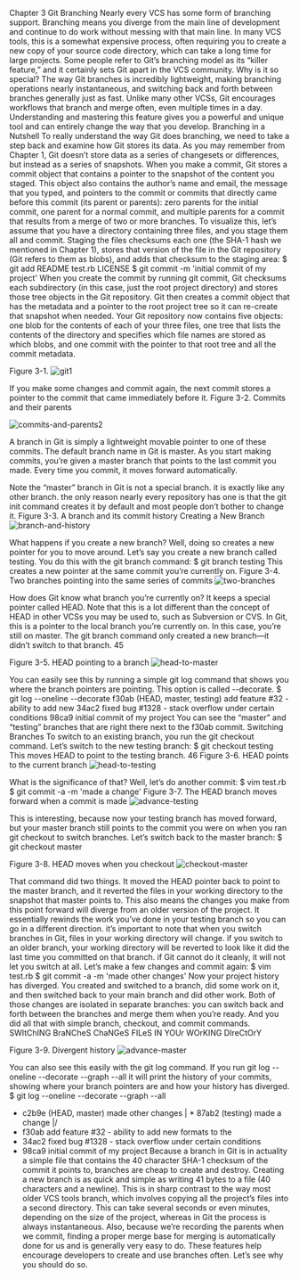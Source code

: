 Chapter 3
   Git Branching
Nearly every VCS has some form of branching support. Branching means you diverge from the main line of development and continue to do work without messing with that main line. In many VCS tools, this is a somewhat expensive process, often requiring you to create a new copy of your source code directory, which can take a long time for large projects.
Some people refer to Git’s branching model as its “killer feature,” and it certainly sets Git apart in the VCS community. Why is it so special? The way Git branches is incredibly lightweight, making branching operations nearly instantaneous, and switching back and forth between branches generally just as fast. Unlike many other VCSs,
Git encourages workflows that branch and merge often, even multiple times in a day. Understanding and mastering this feature gives you a powerful and unique tool and can entirely change the way that you develop.
Branching in a Nutshell
To really understand the way Git does branching, we need to take a step back and examine how Git stores its data.
As you may remember from Chapter 1, Git doesn’t store data as a series of changesets or differences, but instead
as a series of snapshots.
When you make a commit, Git stores a commit object that contains a pointer to the snapshot of the content
you staged. This object also contains the author’s name and email, the message that you typed, and pointers to the commit or commits that directly came before this commit (its parent or parents): zero parents for the initial commit, one parent for a normal commit, and multiple parents for a commit that results from a merge of two or more branches.
To visualize this, let’s assume that you have a directory containing three files, and you stage them all and commit. Staging the files checksums each one (the SHA-1 hash we mentioned in Chapter 1), stores that version of the file in the Git repository (Git refers to them as blobs), and adds that checksum to the staging area:
$ git add README test.rb LICENSE
$ git commit -m 'initial commit of my project'
When you create the commit by running git commit, Git checksums each subdirectory (in this case, just the root project directory) and stores those tree objects in the Git repository. Git then creates a commit object that has the metadata and a pointer to the root project tree so it can re-create that snapshot when needed.
Your Git repository now contains five objects: one blob for the contents of each of your three files, one tree that lists the contents of the directory and specifies which file names are stored as which blobs, and one commit with the pointer to that root tree and all the commit metadata.

 Figure 3-1. 
 ![git1](https://user-images.githubusercontent.com/36333744/36318497-b9cc2e6a-1348-11e8-98d8-ffd5cbeb198d.png)


If you make some changes and commit again, the next commit stores a pointer to the commit that came
immediately before it.
 Figure 3-2. Commits and their parents
 
![commits-and-parents2](https://user-images.githubusercontent.com/36333744/36318779-8b604cae-1349-11e8-996c-f45b7251771b.png)

A branch in Git is simply a lightweight movable pointer to one of these commits. The default branch name in Git is master. As you start making commits, you’re given a master branch that points to the last commit you made. Every time you commit, it moves forward automatically.

Note the “master” branch in Git is not a special branch. it is exactly like any other branch. the only reason nearly
every repository has one is that the git init command creates it by default and most people don’t bother to change it.
   Figure 3-3. A branch and its commit history Creating a New Branch
   ![branch-and-history](https://user-images.githubusercontent.com/36333744/36319078-7ef0fd46-134a-11e8-8cc9-43aa6759e366.png)
   
What happens if you create a new branch? Well, doing so creates a new pointer for you to move around. Let’s say you create a new branch called testing. You do this with the git branch command:
$ git branch testing
This creates a new pointer at the same commit you’re currently on.
 Figure 3-4. Two branches pointing into the same series of commits
 ![two-branches](https://user-images.githubusercontent.com/36333744/36319279-13cca8a2-134b-11e8-835e-cef221addfa5.png)

 
How does Git know what branch you’re currently on? It keeps a special pointer called HEAD. Note that this is a lot different than the concept of HEAD in other VCSs you may be used to, such as Subversion or CVS. In Git, this is a pointer to the local branch you’re currently on. In this case, you’re still on master. The git branch command only created a new branch—it didn’t switch to that branch.
45

 Figure 3-5. HEAD pointing to a branch
 ![head-to-master](https://user-images.githubusercontent.com/36333744/36319307-2a9de762-134b-11e8-8aa8-2dc711c0ca58.png)

You can easily see this by running a simple git log command that shows you where the branch pointers are
pointing. This option is called --decorate.
$ git log --oneline --decorate
f30ab (HEAD, master, testing) add feature #32 - ability to add new
34ac2 fixed bug #1328 - stack overflow under certain conditions
98ca9 initial commit of my project
You can see the “master” and “testing” branches that are right there next to the f30ab commit. Switching Branches
To switch to an existing branch, you run the git checkout command. Let’s switch to the new testing branch: $ git checkout testing
This moves HEAD to point to the testing branch.
46
Figure 3-6. HEAD points to the current branch
![head-to-testing](https://user-images.githubusercontent.com/36333744/36319332-45524e0e-134b-11e8-930e-b03c5ce47348.png)

What is the significance of that? Well, let’s do another commit:
$ vim test.rb
$ git commit -a -m 'made a change'
Figure 3-7. The HEAD branch moves forward when a commit is made
![advance-testing](https://user-images.githubusercontent.com/36333744/36319352-56111018-134b-11e8-8092-1914b6d98f64.png)

This is interesting, because now your testing branch has moved forward, but your master branch still points to
the commit you were on when you ran git checkout to switch branches. Let’s switch back to the master branch: $ git checkout master


 Figure 3-8. HEAD moves when you checkout
 ![checkout-master](https://user-images.githubusercontent.com/36333744/36319367-63ee56dc-134b-11e8-95c7-d552c5a8751f.png)

That command did two things. It moved the HEAD pointer back to point to the master branch, and it reverted the files in your working directory to the snapshot that master points to. This also means the changes you make from this point forward will diverge from an older version of the project. It essentially rewinds the work you’ve done in your testing branch so you can go in a different direction.
it’s important to note that when you switch branches in Git, files in your working directory will change. if you switch to an older branch, your working directory will be reverted to look like it did the last time you committed on that branch. if Git cannot do it cleanly, it will not let you switch at all.
Let’s make a few changes and commit again:
$ vim test.rb
$ git commit -a -m 'made other changes'
Now your project history has diverged. You created and switched to a branch, did some work on it, and then switched back to your main branch and did other work. Both of those changes are isolated in separate branches: you can switch back and forth between the branches and merge them when you’re ready. And you did all that with simple branch, checkout, and commit commands.
 SWItChING BraNCheS ChaNGeS FILeS IN YOUr WOrKING DIreCtOrY

Figure 3-9. Divergent history
![advance-master](https://user-images.githubusercontent.com/36333744/36319397-7a5e81bc-134b-11e8-92fb-313053344e53.png)

You can also see this easily with the git log command. If you run git log --oneline --decorate --graph --all it will print the history of your commits, showing where your branch pointers are and how your history has diverged.
$ git log --oneline --decorate --graph --all
* c2b9e (HEAD, master) made other changes
| * 87ab2 (testing) made a change
|/
* f30ab add feature #32 - ability to add new formats to the
* 34ac2 fixed bug #1328 - stack overflow under certain conditions
* 98ca9 initial commit of my project
Because a branch in Git is in actuality a simple file that contains the 40 character SHA-1 checksum of the commit it points to, branches are cheap to create and destroy. Creating a new branch is as quick and simple as writing 41 bytes to a file (40 characters and a newline).
This is in sharp contrast to the way most older VCS tools branch, which involves copying all the project’s files into a second directory. This can take several seconds or even minutes, depending on the size of the project, whereas in Git the process is always instantaneous. Also, because we’re recording the parents when we commit, finding a proper merge base for merging is automatically done for us and is generally very easy to do. These features help encourage developers to create and use branches often.
Let’s see why you should do so.
